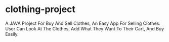 # clothing-project
A JAVA Project For Buy And Sell Clothes, An Easy App For Selling Clothes. User Can Look At The Clothes, Add What They Want To Their Cart, And Buy Easily.
